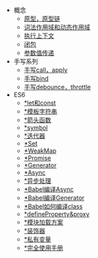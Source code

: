 - 概念
  - [原型，原型链](lang/js/prototype)
  - [词法作用域和动态作用域](lang/js/scope)
  - [执行上下文](lang/js/context)
  - [闭包]()
  - [参数值传递]()
- 手写系列
  - [手写call，apply](lang/js/call&apply)
  - [手写bind](lang/js/bind)
  - [手写debounce，throttle](lang/js/debounce)
- ES6
  - [*let和const]()
  - [*模板字符串]()
  - [*箭头函数]()
  - [*symbol]()
  - [*迭代器]()
  - [*Set]()
  - [*WeakMap]()
  - [*Promise]()
  - [*Generator]()
  - [*Async]()
  - [*异步处理]()
  - [*Babel编译Async]()
  - [*Babel编译Generator]()
  - [*Babel如何编译class]()
  - [*defineProperty&proxy]()
  - [*模块加载方案]()
  - [*装饰器]()
  - [*私有变量]()
  - [*完全使用手册]()